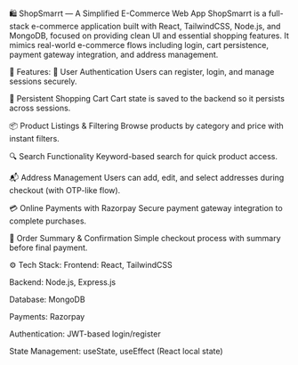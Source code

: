 🛍️ ShopSmarrt — A Simplified E-Commerce Web App
ShopSmarrt is a full-stack e-commerce application built with React, TailwindCSS, Node.js, and MongoDB, focused on providing clean UI and essential shopping features. It mimics real-world e-commerce flows including login, cart persistence, payment gateway integration, and address management.

🔧 Features:
🔐 User Authentication
Users can register, login, and manage sessions securely.

🛒 Persistent Shopping Cart
Cart state is saved to the backend so it persists across sessions.

📦 Product Listings & Filtering
Browse products by category and price with instant filters.

🔍 Search Functionality
Keyword-based search for quick product access.

📬 Address Management
Users can add, edit, and select addresses during checkout (with OTP-like flow).

💳 Online Payments with Razorpay
Secure payment gateway integration to complete purchases.

🧾 Order Summary & Confirmation
Simple checkout process with summary before final payment.

⚙️ Tech Stack:
Frontend: React, TailwindCSS

Backend: Node.js, Express.js

Database: MongoDB

Payments: Razorpay

Authentication: JWT-based login/register

State Management: useState, useEffect (React local state)
